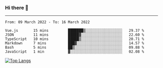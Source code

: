 ### Hi there 👋
---
<!--START_SECTION:waka-->

```text
From: 09 March 2022 - To: 16 March 2022

Vue.js       15 mins         ███████▒░░░░░░░░░░░░░░░░░   29.37 %
JSON         11 mins         █████▓░░░░░░░░░░░░░░░░░░░   22.60 %
TypeScript   10 mins         █████▒░░░░░░░░░░░░░░░░░░░   20.71 %
Markdown     7 mins          ███▓░░░░░░░░░░░░░░░░░░░░░   14.57 %
Bash         5 mins          ██▒░░░░░░░░░░░░░░░░░░░░░░   09.88 %
JavaScript   1 min           ▓░░░░░░░░░░░░░░░░░░░░░░░░   02.08 %
```

<!--END_SECTION:waka-->

[![Top Langs](https://github-readme-stats.vercel.app/api/top-langs/?username=HyunAh-iia&layout=compact)](https://github.com/anuraghazra/github-readme-stats)
<!--
**HyunAh-iia/HyunAh-iia** is a ✨ _special_ ✨ repository because its `README.md` (this file) appears on your GitHub profile.

Here are some ideas to get you started:

- 🔭 I’m currently working on ...
- 🌱 I’m currently learning ...
- 👯 I’m looking to collaborate on ...
- 🤔 I’m looking for help with ...
- 💬 Ask me about ...
- 📫 How to reach me: ...
- 😄 Pronouns: ...
- ⚡ Fun fact: ...
-->
